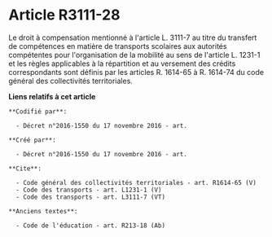 # Article R3111-28

Le droit à compensation mentionné à l'article L. 3111-7 au titre du transfert de compétences en matière de transports
scolaires aux autorités compétentes pour l'organisation de la mobilité au sens de l'article L. 1231-1 et les règles
applicables à la répartition et au versement des crédits correspondants sont définis par les articles R. 1614-65 à R. 1614-74
du code général des collectivités territoriales.

**Liens relatifs à cet article**

	**Codifié par**:

	  - Décret n°2016-1550 du 17 novembre 2016 - art.

	**Créé par**:

	  - Décret n°2016-1550 du 17 novembre 2016 - art.

	**Cite**:

	  - Code général des collectivités territoriales - art. R1614-65 (V)
	  - Code des transports - art. L1231-1 (V)
	  - Code des transports - art. L3111-7 (VT)

	**Anciens textes**:

	  - Code de l'éducation - art. R213-18 (Ab)
